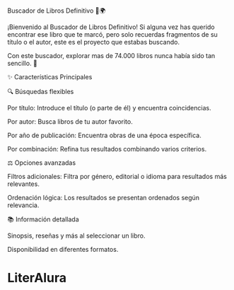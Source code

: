 Buscador de Libros Definitivo 📖🌍

¡Bienvenido al Buscador de Libros Definitivo! Si alguna vez has querido encontrar ese libro que te marcó, pero solo recuerdas fragmentos de su título o el autor, este es el proyecto que estabas buscando.

Con este buscador, explorar mas de 74.000 libros nunca había sido tan sencillo. 🚀

✨ Características Principales

🔍 Búsquedas flexibles

Por título: Introduce el título (o parte de él) y encuentra coincidencias.

Por autor: Busca libros de tu autor favorito.

Por año de publicación: Encuentra obras de una época específica.

Por combinación: Refina tus resultados combinando varios criterios.

⚖️ Opciones avanzadas

Filtros adicionales: Filtra por género, editorial o idioma para resultados más relevantes.

Ordenación lógica: Los resultados se presentan ordenados según relevancia.

📚 Información detallada

Sinopsis, reseñas y más al seleccionar un libro.

Disponibilidad en diferentes formatos.



# LiterAlura
